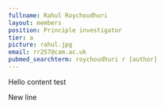 ```yaml
---
fullname: Rahul Roychoudhuri
layout: members
position: Principle investigator
tier: a
picture: rahul.jpg
email: rr257@cam.ac.uk
pubmed_searchterm: roychoudhuri r [author]
---
```


Hello content test

New line

